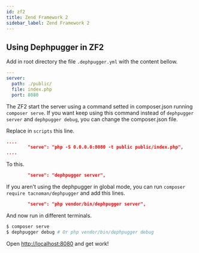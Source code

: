 ```yaml
---
id: zf2
title: Zend Framework 2
sidebar_label: Zend Framework 2
---
```


## Using Dephpugger in ZF2

Add in root directory the file `.dephpugger.yml` with the content bellow.

```yml
---
server:
  path: ./public/
  file: index.php
  port: 8080
```

The ZF2 start the server using a command setted in composer.json running `composer serve`.
If you want keep using this command instead of `dephpugger server` and `dephpugger debug`, you can change the composer.json file.

Replace in `scripts` this line.

```json
....
        "serve": "php -S 0.0.0.0:8080 -t public public/index.php",
....
```

To this.

```json
        "serve": "dephpugger server",
```

If you aren't using the dephpugger in global mode, you can run `composer require tacnoman/dephpugger` and add this lines.

```json
        "serve": "php vendor/bin/dephpugger server",
```

And now run in different terminals.

```bash
$ composer serve
$ dephpugger debug # Or php vendor/bin/dephpugger debug
```

Open [http://localhost:8080](http://localhost:8080) and get work!
